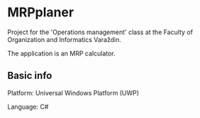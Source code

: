 # MRPplaner

Project for the 'Operations management' class at the Faculty of Organization and Informatics Varaždin.

The application is an MRP calculator.

## Basic info

Platform: Universal Windows Platform (UWP)

Language: C#
